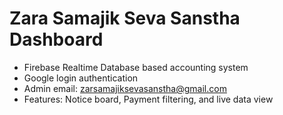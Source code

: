 # Zara Samajik Seva Sanstha Dashboard
- Firebase Realtime Database based accounting system
- Google login authentication
- Admin email: zarsamajiksevasanstha@gmail.com
- Features: Notice board, Payment filtering, and live data view
